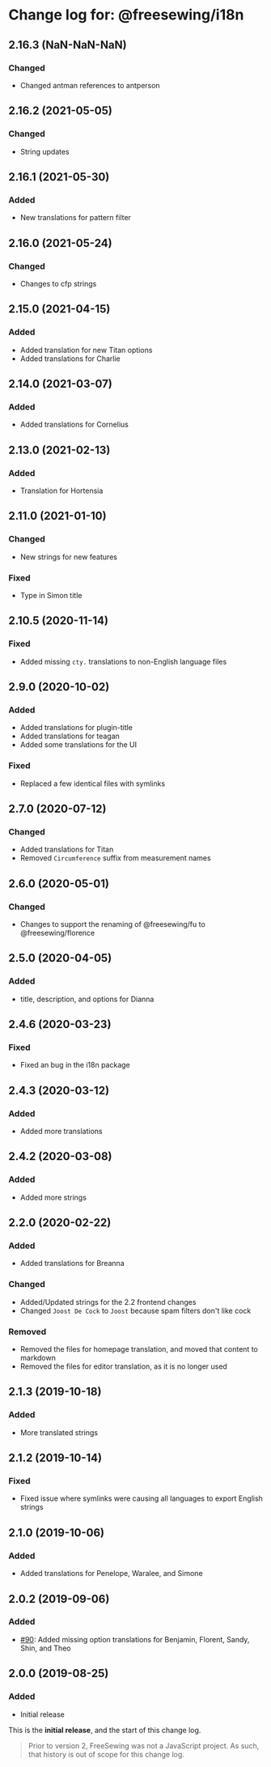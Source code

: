 # Change log for: @freesewing/i18n


## 2.16.3 (NaN-NaN-NaN)

### Changed

 - Changed antman references to antperson

## 2.16.2 (2021-05-05)

### Changed

 - String updates

## 2.16.1 (2021-05-30)

### Added

 - New translations for pattern filter

## 2.16.0 (2021-05-24)

### Changed

 - Changes to cfp strings

## 2.15.0 (2021-04-15)

### Added

 - Added translation for new Titan options
 - Added translations for Charlie

## 2.14.0 (2021-03-07)

### Added

 - Added translations for Cornelius

## 2.13.0 (2021-02-13)

### Added

 - Translation for Hortensia

## 2.11.0 (2021-01-10)

### Changed

 - New strings for new features

### Fixed

 - Type in Simon title

## 2.10.5 (2020-11-14)

### Fixed

 - Added missing `cty.` translations to non-English language files

## 2.9.0 (2020-10-02)

### Added

 - Added translations for plugin-title
 - Added translations for teagan
 - Added some translations for the UI

### Fixed

 - Replaced a few identical files with symlinks

## 2.7.0 (2020-07-12)

### Changed

 - Added translations for Titan
 - Removed `Circumference` suffix from measurement names

## 2.6.0 (2020-05-01)

### Changed

 - Changes to support the renaming of @freesewing/fu to @freesewing/florence

## 2.5.0 (2020-04-05)

### Added

 - title, description, and options for Dianna

## 2.4.6 (2020-03-23)

### Fixed

 - Fixed an bug in the i18n package

## 2.4.3 (2020-03-12)

### Added

 - Added more translations

## 2.4.2 (2020-03-08)

### Added

 - Added more strings

## 2.2.0 (2020-02-22)

### Added

 - Added translations for Breanna

### Changed

 - Added/Updated strings for the 2.2 frontend changes
 - Changed `Joost De Cock` to `Joost` because spam filters don't like cock

### Removed

 - Removed the files for homepage translation, and moved that content to markdown
 - Removed the files for editor translation, as it is no longer used

## 2.1.3 (2019-10-18)

### Added

 - More translated strings

## 2.1.2 (2019-10-14)

### Fixed

 - Fixed issue where symlinks were causing all languages to export English strings

## 2.1.0 (2019-10-06)

### Added

 - Added translations for Penelope, Waralee, and Simone

## 2.0.2 (2019-09-06)

### Added

 - [#90](https://github.com/freesewing/freesewing/issues/90): Added missing option translations for Benjamin, Florent, Sandy, Shin, and Theo

## 2.0.0 (2019-08-25)

### Added

 - Initial release


This is the **initial release**, and the start of this change log.

> Prior to version 2, FreeSewing was not a JavaScript project.
> As such, that history is out of scope for this change log.

